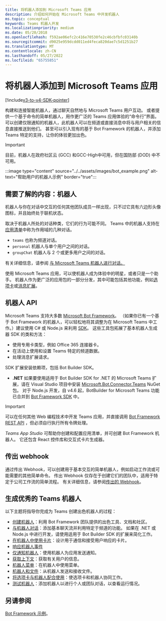 ```yaml
---
title: 将机器人添加到 Microsoft Teams 应用
description: 介绍如何开始在 Microsoft Teams 中开发机器人
ms.topic: conceptual
keywords: Teams 机器人开发
ms.localizationpriority: medium
ms.date: 05/20/2018
ms.openlocfilehash: f592ae06efc2c416e70530fe2c46cbfbfc03140b
ms.sourcegitcommit: d9025e959dcdd011ed4feca820dae7c5d1251b27
ms.translationtype: MT
ms.contentlocale: zh-CN
ms.lasthandoff: 05/27/2022
ms.locfileid: "65755851"
---
```

# <a name="add-bots-to-microsoft-teams-apps"></a>将机器人添加到 Microsoft Teams 应用

[!include[v3-to-v4-SDK-pointer](~/includes/v3-to-v4-pointer-bots.md)]

构建和连接智能机器人，通过聊天自然地与 Microsoft Teams 用户互动。 或者提供一个基于命令的简单机器人，用作更广泛的 Teams 应用体验的“命令行”界面。 可以创建仅限通知的机器人，此机器人可以在频道或直接消息中将与用户相关的信息直接推送到他们。 甚至可以引入现有的基于 Bot Framework 的机器人，并添加 Teams 特定的支持，让你的体验更加出色。

> [!IMPORTANT]
> 目前，机器人在政府社区云 (GCC) 和GCC-High中可用，但在国防部 (DOD) 中不可用。

:::image type="content" source="../../assets/images/bot_example.png" alt-text="帮助用户的机器人示例" border="true":::

## <a name="what-you-need-to-know-bots"></a>需要了解的内容：机器人

机器人与你在对话中交互的任何其他团队成员一样出现，只不过它具有六边形头像图标，并且始终处于联机状态。

取决于机器人所处的对话种类，它们的行为可能不同。 Teams 中的机器人支持在[应用清单](~/resources/schema/manifest-schema.md)中称为作用域的几种对话。

* `teams` 也称为频道对话。
* `personal` 机器人与单个用户之间的对话。
* `groupChat` 机器人与 2 个或更多用户之间的对话。

有关详细信息，请参阅 [与 Microsoft Teams 机器人进行对话。](~/resources/bot-v3/bot-conversations/bots-conversations.md)

使用 Microsoft Teams 应用，可以使机器人成为体验中的明星，或者只是一个助手。 机器人作为更广泛的应用包的一部分分发，其中可能包括其他功能，例如[选项卡](~/tabs/what-are-tabs.md)或[消息扩展](~/messaging-extensions/what-are-messaging-extensions.md)。

## <a name="bot-apis"></a>机器人 API

Microsoft Teams 支持大多数 [Microsoft Bot Framework](https://dev.botframework.com/)。 （如果你已有一个基于 Bot Framework 的机器人，可以轻松地将其调整为在 Microsoft Teams 中工作。）建议使用 C# 或 Node.js 来利用 [SDK](/microsoftteams/platform/#pivot=sdk-tools)。 这些工具包拓展了基本机器人生成器 SDK 的类和方法：

* 使用专用卡类型，例如 Office 365 连接器卡。
* 在活动上使用和设置 Teams 特定的频道数据。
* 处理消息扩展请求。

SDK 扩展安装依赖项，包括 Bot Builder SDK。

* **.NET** 如果要使用适用于 Bot Builder SDK for .NET 的 Microsoft Teams 扩展，请在 Visual Studio 项目中安装 [Microsoft.Bot.Connector.Teams](https://www.nuget.org/packages/Microsoft.Bot.Connector.Teams) NuGet 包。 对于 Node.js 开发，自 v4.6 起，BotBuilder for Microsoft Teams 功能已合并到 [Bot Framework SDK](https://github.com/microsoft/botframework-sdk) 中。

> [!IMPORTANT]
> 可以在任何其他 Web 编程技术中开发 Teams 应用，并直接调用 [Bot Framework REST API](/bot-framework/rest-api/bot-framework-rest-overview) ，但必须自行执行所有令牌处理。

*Teams App Studio* 可帮助你创建和配置应用清单，并可创建 Bot Framework 机器人。 它还包含 React 控件库和交互式卡片生成器。

## <a name="outgoing-webhooks"></a>传出 webhook

通过传出 Webhook，可以创建用于基本交互的简单机器人，例如启动工作流或可能需要的其他简单命令。 传出 Webhook 仅存在于创建它们的团队中，适用于特定于公司工作流的简单流程。 有关详细信息，请参阅[传出的 Webhook](~/webhooks-and-connectors/how-to/add-outgoing-webhook.md)。

## <a name="build-a-great-teams-bot"></a>生成优秀的 Teams 机器人

以下主题将指导你完成为 Teams 创建出色机器人的过程：

* [创建机器人](~/resources/bot-v3/bots-create.md)：利用 Bot Framework 团队提供的出色工具、文档和社区。
* [与机器人对话](~/resources/bot-v3/bot-conversations/bots-conversations.md)：添加基本聊天流并利用特定于频道的功能。 如果在 .NET 或 Node.js 中进行开发，请使用适用于 Bot Builder SDK 的扩展来简化工作。
* [在机器人中使用卡片](~/resources/bot-v3/bots-cards.md)：设计用于通信和接受用户响应的卡片。
* [响应机器人事件](~/resources/bot-v3/bots-notifications.md)
* [仅通知机器人](~/resources/bot-v3/bots-notification-only.md)：使用机器人为应用发送通知。
* [获取上下文](~/resources/bot-v3/bots-context.md)：获取有关用户的信息。
* [机器人菜单](~/resources/bot-v3/bots-menus.md)：在机器人中使用菜单。
* [机器人和文件](~/resources/bot-v3/bots-files.md)：从机器人发送和接收文件。
* [将选项卡与机器人配合使用](~/resources/bot-v3/bots-with-tabs.md)：使选项卡和机器人协同工作。
* [测试机器人](~/resources/bot-v3/bots-test.md)：添加机器人以进行个人或团队对话，以查看运行情况。

## <a name="see-also"></a>另请参阅

[Bot Framework 示例](https://github.com/Microsoft/BotBuilder-Samples/blob/master/README.md)。
